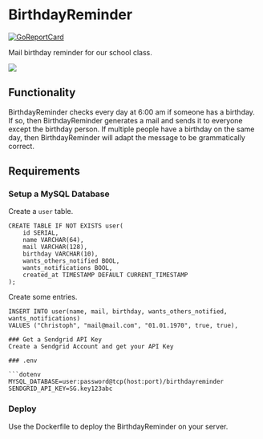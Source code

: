 # BirthdayReminder
[![GoReportCard](https://goreportcard.com/badge/github.com/gebes/go-birthdayreminder)](https://goreportcard.com/report/github.com/gebes/go-birthdayreminder)

Mail birthday reminder for our school class.

![](https://i.imgur.com/GCtIrIs.png)

## Functionality
BirthdayReminder checks every day at 6:00 am if someone has a birthday. If so, then BirthdayReminder generates a mail and sends it to everyone except the birthday person. If multiple people have a birthday on the same day, then BirthdayReminder will adapt the message to be grammatically correct.

## Requirements

### Setup a MySQL Database
Create a `user` table.
```mysql
CREATE TABLE IF NOT EXISTS user(
    id SERIAL,
    name VARCHAR(64),
    mail VARCHAR(128),
    birthday VARCHAR(10),
    wants_others_notified BOOL,
    wants_notifications BOOL,
    created_at TIMESTAMP DEFAULT CURRENT_TIMESTAMP
);
```

Create some entries.
```mysql
INSERT INTO user(name, mail, birthday, wants_others_notified, wants_notifications) 
VALUES ("Christoph", "mail@mail.com", "01.01.1970", true, true), 

### Get a Sendgrid API Key
Create a Sendgrid Account and get your API Key

### .env

```dotenv
MYSQL_DATABASE=user:password@tcp(host:port)/birthdayreminder
SENDGRID_API_KEY=SG.key123abc
```

### Deploy
Use the Dockerfile to deploy the BirthdayReminder on your server.
